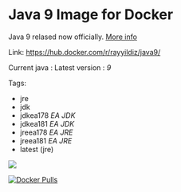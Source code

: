 Java 9 Image for Docker
===

Java 9 relased now officially.  [More info](http://www.oracle.com/technetwork/java/javase/downloads/index.html)

Link: https://hub.docker.com/r/rayyildiz/java9/

Current java : Latest version : *9*

Tags:
* jre
* jdk
* jdkea178 *EA* *JDK* 
* jdkea181 *EA* *JDK*
* jreea178 *EA* *JRE*
* jreea181 *EA* *JRE*
* latest (jre)

[![](https://images.microbadger.com/badges/image/rayyildiz/java9.svg)](https://microbadger.com/images/rayyildiz/java9 "Get your own image badge on microbadger.com")


[![Docker Pulls](https://img.shields.io/docker/pulls/rayyildiz/java9.svg)](https://hub.docker.com/r/rayyildiz/java9/)
